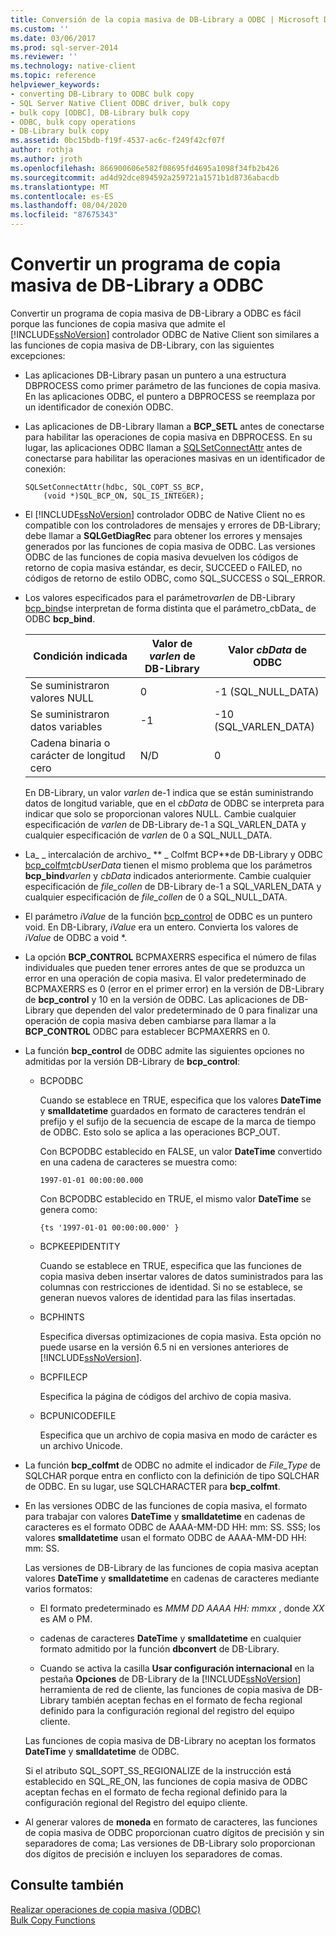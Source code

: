 ```yaml
---
title: Conversión de la copia masiva de DB-Library a ODBC | Microsoft Docs
ms.custom: ''
ms.date: 03/06/2017
ms.prod: sql-server-2014
ms.reviewer: ''
ms.technology: native-client
ms.topic: reference
helpviewer_keywords:
- converting DB-Library to ODBC bulk copy
- SQL Server Native Client ODBC driver, bulk copy
- bulk copy [ODBC], DB-Library bulk copy
- ODBC, bulk copy operations
- DB-Library bulk copy
ms.assetid: 0bc15bdb-f19f-4537-ac6c-f249f42cf07f
author: rothja
ms.author: jroth
ms.openlocfilehash: 866900606e582f08695fd4695a1098f34fb2b426
ms.sourcegitcommit: ad4d92dce894592a259721a1571b1d8736abacdb
ms.translationtype: MT
ms.contentlocale: es-ES
ms.lasthandoff: 08/04/2020
ms.locfileid: "87675343"
---
```

# <a name="converting-from-db-library-to-odbc-bulk-copy"></a>Convertir un programa de copia masiva de DB-Library a ODBC
  Convertir un programa de copia masiva de DB-Library a ODBC es fácil porque las funciones de copia masiva que admite el [!INCLUDE[ssNoVersion](../../includes/ssnoversion-md.md)] controlador ODBC de Native Client son similares a las funciones de copia masiva de DB-Library, con las siguientes excepciones:  
  
-   Las aplicaciones DB-Library pasan un puntero a una estructura DBPROCESS como primer parámetro de las funciones de copia masiva. En las aplicaciones ODBC, el puntero a DBPROCESS se reemplaza por un identificador de conexión ODBC.  
  
-   Las aplicaciones de DB-Library llaman a **BCP_SETL** antes de conectarse para habilitar las operaciones de copia masiva en DBPROCESS. En su lugar, las aplicaciones ODBC llaman a [SQLSetConnectAttr](../native-client-odbc-api/sqlsetconnectattr.md) antes de conectarse para habilitar las operaciones masivas en un identificador de conexión:  
  
    ```  
    SQLSetConnectAttr(hdbc, SQL_COPT_SS_BCP,  
        (void *)SQL_BCP_ON, SQL_IS_INTEGER);  
    ```  
  
-   El [!INCLUDE[ssNoVersion](../../includes/ssnoversion-md.md)] controlador ODBC de Native Client no es compatible con los controladores de mensajes y errores de DB-Library; debe llamar a **SQLGetDiagRec** para obtener los errores y mensajes generados por las funciones de copia masiva de ODBC. Las versiones ODBC de las funciones de copia masiva devuelven los códigos de retorno de copia masiva estándar, es decir, SUCCEED o FAILED, no códigos de retorno de estilo ODBC, como SQL_SUCCESS o SQL_ERROR.  
  
-   Los valores especificados para el parámetro*varlen* de DB-Library [bcp_bind](../native-client-odbc-extensions-bulk-copy-functions/bcp-bind.md)se interpretan de forma distinta que el parámetro_cbData_ de ODBC **bcp_bind**.  
  
    |Condición indicada|Valor de *varlen* de DB-Library|Valor *cbData* de ODBC|  
    |-------------------------|--------------------------------|-------------------------|  
    |Se suministraron valores NULL|0|-1 (SQL_NULL_DATA)|  
    |Se suministraron datos variables|-1|-10 (SQL_VARLEN_DATA)|  
    |Cadena binaria o carácter de longitud cero|N/D|0|  
  
     En DB-Library, un valor *varlen* de-1 indica que se están suministrando datos de longitud variable, que en el *cbData* de ODBC se interpreta para indicar que solo se proporcionan valores NULL. Cambie cualquier especificación de *varlen* de DB-Library de-1 a SQL_VARLEN_DATA y cualquier especificación de *varlen* de 0 a SQL_NULL_DATA.  
  
-   La_ \_ intercalación de archivo_ ** \_ Colfmt BCP**de DB-Library y ODBC [bcp_colfmt](../native-client-odbc-extensions-bulk-copy-functions/bcp-colfmt.md)*cbUserData* tienen el mismo problema que los parámetros **bcp_bind**_varlen_ y *cbData* indicados anteriormente. Cambie cualquier especificación de *file_collen* de DB-Library de-1 a SQL_VARLEN_DATA y cualquier especificación de *file_collen* de 0 a SQL_NULL_DATA.  
  
-   El parámetro *iValue* de la función [bcp_control](../native-client-odbc-extensions-bulk-copy-functions/bcp-control.md) de ODBC es un puntero void. En DB-Library, *iValue* era un entero. Convierta los valores de *iValue* de ODBC a void *.  
  
-   La opción **BCP_CONTROL** BCPMAXERRS especifica el número de filas individuales que pueden tener errores antes de que se produzca un error en una operación de copia masiva. El valor predeterminado de BCPMAXERRS es 0 (error en el primer error) en la versión de DB-Library de **bcp_control** y 10 en la versión de ODBC. Las aplicaciones de DB-Library que dependen del valor predeterminado de 0 para finalizar una operación de copia masiva deben cambiarse para llamar a la **BCP_CONTROL** ODBC para establecer BCPMAXERRS en 0.  
  
-   La función **bcp_control** de ODBC admite las siguientes opciones no admitidas por la versión DB-Library de **bcp_control**:  
  
    -   BCPODBC  
  
         Cuando se establece en TRUE, especifica que los valores **DateTime** y **smalldatetime** guardados en formato de caracteres tendrán el prefijo y el sufijo de la secuencia de escape de la marca de tiempo de ODBC. Esto solo se aplica a las operaciones BCP_OUT.  
  
         Con BCPODBC establecido en FALSE, un valor **DateTime** convertido en una cadena de caracteres se muestra como:  
  
        ```  
        1997-01-01 00:00:00.000  
        ```  
  
         Con BCPODBC establecido en TRUE, el mismo valor **DateTime** se genera como:  
  
        ```  
        {ts '1997-01-01 00:00:00.000' }  
        ```  
  
    -   BCPKEEPIDENTITY  
  
         Cuando se establece en TRUE, especifica que las funciones de copia masiva deben insertar valores de datos suministrados para las columnas con restricciones de identidad. Si no se establece, se generan nuevos valores de identidad para las filas insertadas.  
  
    -   BCPHINTS  
  
         Especifica diversas optimizaciones de copia masiva. Esta opción no puede usarse en la versión 6.5 ni en versiones anteriores de [!INCLUDE[ssNoVersion](../../includes/ssnoversion-md.md)].  
  
    -   BCPFILECP  
  
         Especifica la página de códigos del archivo de copia masiva.  
  
    -   BCPUNICODEFILE  
  
         Especifica que un archivo de copia masiva en modo de carácter es un archivo Unicode.  
  
-   La función **bcp_colfmt** de ODBC no admite el indicador de *File_Type* de SQLCHAR porque entra en conflicto con la definición de tipo SQLCHAR de ODBC. En su lugar, use SQLCHARACTER para **bcp_colfmt**.  
  
-   En las versiones ODBC de las funciones de copia masiva, el formato para trabajar con valores **DateTime** y **smalldatetime** en cadenas de caracteres es el formato ODBC de AAAA-MM-DD HH: mm: SS. SSS; los valores **smalldatetime** usan el formato ODBC de AAAA-MM-DD HH: mm: SS.  
  
     Las versiones de DB-Library de las funciones de copia masiva aceptan valores **DateTime** y **smalldatetime** en cadenas de caracteres mediante varios formatos:  
  
    -   El formato predeterminado es *MMM DD AAAA HH: mmxx* , donde *XX* es AM o PM.  
  
    -   cadenas de caracteres **DateTime** y **smalldatetime** en cualquier formato admitido por la función **dbconvert** de DB-Library.  
  
    -   Cuando se activa la casilla **Usar configuración internacional** en la pestaña **Opciones** de DB-Library de la [!INCLUDE[ssNoVersion](../../includes/ssnoversion-md.md)] herramienta de red de cliente, las funciones de copia masiva de DB-Library también aceptan fechas en el formato de fecha regional definido para la configuración regional del registro del equipo cliente.  
  
     Las funciones de copia masiva de DB-Library no aceptan los formatos **DateTime** y **smalldatetime** de ODBC.  
  
     Si el atributo SQL_SOPT_SS_REGIONALIZE de la instrucción está establecido en SQL_RE_ON, las funciones de copia masiva de ODBC aceptan fechas en el formato de fecha regional definido para la configuración regional del Registro del equipo cliente.  
  
-   Al generar valores de **moneda** en formato de caracteres, las funciones de copia masiva de ODBC proporcionan cuatro dígitos de precisión y sin separadores de coma; Las versiones de DB-Library solo proporcionan dos dígitos de precisión e incluyen los separadores de comas.  
  
## <a name="see-also"></a>Consulte también  
 [Realizar operaciones de copia masiva &#40;ODBC&#41;](performing-bulk-copy-operations-odbc.md)   
 [Bulk Copy Functions](../native-client-odbc-extensions-bulk-copy-functions/sql-server-driver-extensions-bulk-copy-functions.md)  
  
  
